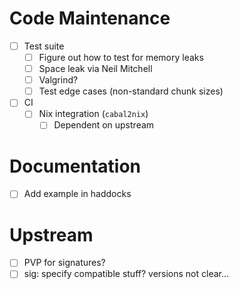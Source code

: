 # Code Maintenance
- [ ] Test suite
  - [ ] Figure out how to test for memory leaks
  - [ ] Space leak via Neil Mitchell
  - [ ] Valgrind?
  - [ ] Test edge cases (non-standard chunk sizes)
- [ ] CI
  - [ ] Nix integration (`cabal2nix`)
    - [ ] Dependent on upstream
# Documentation
- [ ] Add example in haddocks
# Upstream
- [ ] PVP for signatures?
- [ ] sig: specify compatible stuff? versions not clear...
